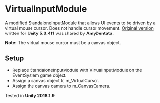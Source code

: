 # VirtualInputModule
A modified StandaloneInputModule that allows UI events to be driven by a virtual mouse cursor. Does not handle cursor movement. [Original version](https://github.com/AmyDentata/VirtualInputModule) written for **Unity 5.3.4f1** was shared by **AmyDentata**.

**Note:** The virtual mouse cursor must be a canvas object.

## Setup
- Replace StandaloneInputModule with VirtualInputModule on the EventSystem game object.
- Assign a canvas object to m_VirtualCursor.
- Assign the canvas camera to m_CanvasCamera.

Tested in **Unity 2018.1.9**
